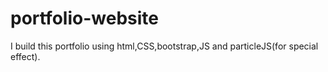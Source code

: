 # portfolio-website
I build this portfolio using html,CSS,bootstrap,JS and particleJS(for special effect).
